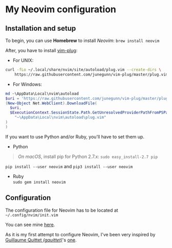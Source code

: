 # My Neovim configuration


## Installation and setup

To begin, you can use **Homebrew** to install _Neovim_:  ```brew install neovim```  

After, you have to install [vim-plug](https://github.com/junegunn/vim-plug):
- For UNIX:
```bash
curl -fLo ~/.local/share/nvim/site/autoload/plug.vim --create-dirs \
    https://raw.githubusercontent.com/junegunn/vim-plug/master/plug.vim
```
- For Windows:
```powershell
md ~\AppData\Local\nvim\autoload
$uri = 'https://raw.githubusercontent.com/junegunn/vim-plug/master/plug.vim'
(New-Object Net.WebClient).DownloadFile(
  $uri,
  $ExecutionContext.SessionState.Path.GetUnresolvedProviderPathFromPSPath(
    "~\AppData\Local\nvim\autoload\plug.vim"
)
)
```

If you want to use Python and/or Ruby, you'll have to set them up.

- Python
> _On macOS_, install pip for Python 2.7.x: ```sudo easy_install-2.7 pip```

```pip install --user neovim``` and ```pip3 install --user neovim```

-  Ruby  
```sudo gem install neovim```

## Configuration

The configuration file for Neovim has to be located at ```~/.config/nvim/init.vim```

You can see mine [here](init.vim).

As it is my first attempt to configure Neovim, I've been very inspired by [Guillaume Quittet _(gquittet)_](https://github.com/gquittet)'s [one](https://github.com/gquittet/myworld/blob/master/Configurations/neovim/init.vim).
